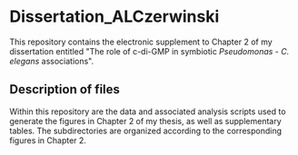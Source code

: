 # Dissertation_ALCzerwinski
This repository contains the electronic supplement to Chapter 2 of my dissertation entitled "The role of c-di-GMP in symbiotic *Pseudomonas* - *C. elegans* associations".

## Description of files
Within this repository are the data and associated analysis scripts used to generate the figures in Chapter 2 of my thesis, as well as supplementary tables. The subdirectories are organized according to the corresponding figures in Chapter 2.
